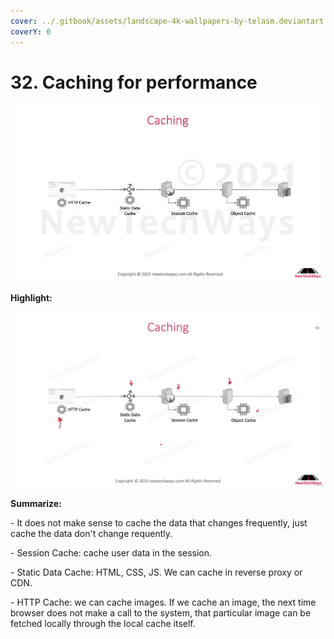 ```yaml
---
cover: ../.gitbook/assets/landscape-4k-wallpapers-by-telasm.deviantart.com (21).jpg
coverY: 0
---
```


# 32. Caching for performance

![](<../.gitbook/assets/image (14).png>)

**Highlight:**

![](<../.gitbook/assets/image (30).png>)

**Summarize:**

\- It does not make sense to cache the data that changes frequently, just cache the data don't change requently.

\- Session Cache: cache user data in the session.

\- Static Data Cache: HTML, CSS, JS. We can cache in reverse proxy or CDN.

\- HTTP Cache: we can cache images. If we cache an image, the next time browser does not make a call to the system, that particular image can be fetched locally through the local cache itself.
